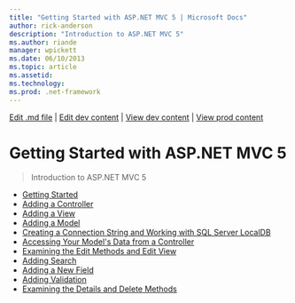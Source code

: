 ```yaml
---
title: "Getting Started with ASP.NET MVC 5 | Microsoft Docs"
author: rick-anderson
description: "Introduction to ASP.NET MVC 5"
ms.author: riande
manager: wpickett
ms.date: 06/10/2013
ms.topic: article
ms.assetid: 
ms.technology: 
ms.prod: .net-framework
---
```

[Edit .md file](C:\Projects\msc\dev\Msc.Www\Web.ASP\App_Data\github\mvc\overview\getting-started\index.md) | [Edit dev content](http://www.aspdev.net/umbraco#/content/content/edit/47550) | [View dev content](http://docs.aspdev.net/tutorials/mvc/overview/getting-started/introduction/index.html) | [View prod content](http://www.asp.net/mvc/overview/getting-started/introduction)

Getting Started with ASP.NET MVC 5
====================
> Introduction to ASP.NET MVC 5


- [Getting Started](getting-started.md)
- [Adding a Controller](adding-a-controller.md)
- [Adding a View](adding-a-view.md)
- [Adding a Model](adding-a-model.md)
- [Creating a Connection String and Working with SQL Server LocalDB](creating-a-connection-string.md)
- [Accessing Your Model's Data from a Controller](accessing-your-models-data-from-a-controller.md)
- [Examining the Edit Methods and Edit View](examining-the-edit-methods-and-edit-view.md)
- [Adding Search](adding-search.md)
- [Adding a New Field](adding-a-new-field.md)
- [Adding Validation](adding-validation.md)
- [Examining the Details and Delete Methods](examining-the-details-and-delete-methods.md)